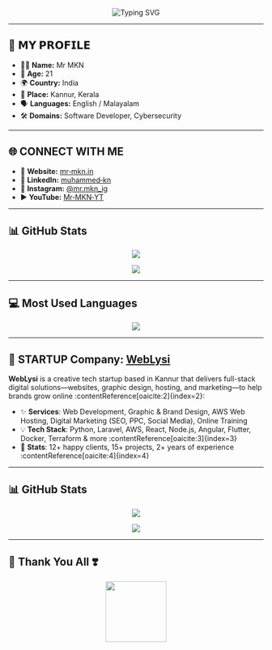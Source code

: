 <!-- Typing SVG -->
<p align="center">
  <img src="https://readme-typing-svg.herokuapp.com?font=Fira+Code&size=25&duration=3000&pause=1000&color=00FF00&center=true&vCenter=true&width=450&lines=𝗛𝗲𝗹𝗹𝗼+%F0%9F%91%8B+I'm+Mr+MKN;𝗔+𝗣𝘆𝘁𝗵𝗼𝗻+𝗗𝗲𝘃𝗲𝗹𝗼𝗽𝗲𝗿+%F0%9F%90%8D;𝗟𝗲𝘁'𝘀+𝗕𝘂𝗶𝗹𝗱+𝗧𝗵𝗲+𝗙𝘂𝘁𝘂𝗿𝗲+%F0%9F%9A%80" alt="Typing SVG">
</p>

---

## 🌟 𝗠𝗬 𝗣𝗥𝗢𝗙𝗜𝗟𝗘

- 🧑‍💻 **Name:** Mr MKN  
- 🎂 **Age:** 21  
- 🌍 **Country:** India  
- 📍 **Place:** Kannur, Kerala  
- 🗣️ **Languages:** English / Malayalam  
- 🛠️ **Domains:** Software Developer, Cybersecurity  

---

## 🌐 CONNECT WITH ME

- 🔗 **Website:** [mr‑mkn.in](https://www.mr-mkn.in/)  
- 💼 **LinkedIn:** [muhammed‑kn](https://www.linkedin.com/in/muhammed-kn)  
- 📸 **Instagram:** [@mr.mkn_ig](https://www.instagram.com/mr.mkn_ig)  
- ▶️ **YouTube:** [Mr‑MKN‑YT](https://www.youtube.com/@Mr-MKN-YT)  

---

## 📊 GitHub Stats

<p align="center">
  <img src="https://github-stats-alpha.vercel.app/api/?username=MrMKN&cc=000&tc=00ff00&ic=fff000&bc=fff" />
</p>

<p align="center">
  <img src="https://github-readme-stats.vercel.app/api?username=MrMKN&show_icons=true&theme=midnight-purple" />
</p>

---

## 💻 Most Used Languages

<p align="center">
  <img src="https://github-readme-stats.vercel.app/api/top-langs/?username=MrMKN&layout=compact&theme=tokyonight" />
</p>

---

## 🏢 STARTUP Company: [WebLysi](https://www.weblysi.in)

**WebLysi** is a creative tech startup based in Kannur that delivers full-stack digital solutions—websites, graphic design, hosting, and marketing—to help brands grow online :contentReference[oaicite:2]{index=2}:

- ✨ **Services**: Web Development, Graphic & Brand Design, AWS Web Hosting, Digital Marketing (SEO, PPC, Social Media), Online Training  
- 💡 **Tech Stack**: Python, Laravel, AWS, React, Node.js, Angular, Flutter, Docker, Terraform & more :contentReference[oaicite:3]{index=3}  
- 👥 **Stats**: 12+ happy clients, 15+ projects, 2+ years of experience :contentReference[oaicite:4]{index=4}

---

## 📊 GitHub Stats

<p align="center">
  <img src="https://github-stats-alpha.vercel.app/api/?username=MrMKN&cc=000&tc=00ff00&ic=fff000&bc=fff" />
</p>

<p align="center">
  <img src="https://github-readme-stats.vercel.app/api?username=MrMKN&show_icons=true&theme=midnight-purple" />
</p>

---

## 🙏 Thank You All ❣️

<p align="center">
  <img src="https://media.giphy.com/media/xUPGcl3ijl0bWf4ecw/giphy.gif" height="120" />
</p>
